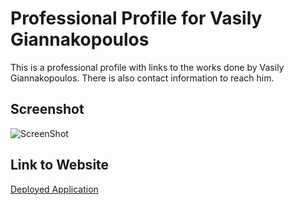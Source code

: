 # Professional Profile for Vasily Giannakopoulos

This is a professional profile with links to the works done by Vasily Giannakopoulos. There is also contact information to reach him.

## Screenshot

![ScreenShot](screenshot.PNG)

## Link to Website

[Deployed Application](https://vasilyg10.github.io/professional-profile/)